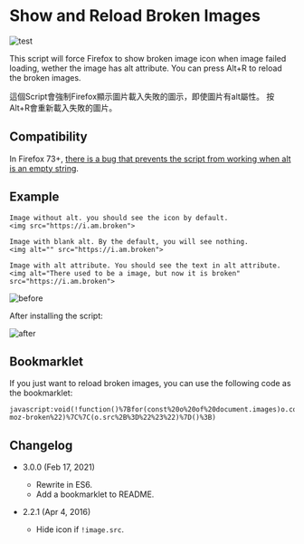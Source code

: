 Show and Reload Broken Images
=============================

![test](https://github.com/eight04/show-and-reload-broken-images/workflows/test/badge.svg)

This script will force Firefox to show broken image icon when image failed loading, wether the image has alt attribute.
You can press Alt+R to reload the broken images.

這個Script會強制Firefox顯示圖片載入失敗的圖示，即使圖片有alt屬性。
按Alt+R會重新載入失敗的圖片。

Compatibility
-------------

In Firefox 73+, [there is a bug that prevents the script from working when alt is an empty string](https://bugzilla.mozilla.org/show_bug.cgi?id=1616537).

Example
-------
```
Image without alt. you should see the icon by default.
<img src="https://i.am.broken">

Image with blank alt. By the default, you will see nothing.
<img alt="" src="https://i.am.broken">

Image with alt attribute. You should see the text in alt attribute.
<img alt="There used to be a image, but now it is broken" src="https://i.am.broken">
```
![before](https://i.imgur.com/TlUcgQH.png)

After installing the script:

![after](https://i.imgur.com/EwrhEpi.png)

Bookmarklet
-----------

If you just want to reload broken images, you can use the following code as the bookmarklet:
<!--$inline.start("cmd:rollup -c --environment BUILD:bookmarklet --file ''|eval:`javascript:void(${encodeURIComponent($0.slice(0\\, -1))})`|markdown:codeblock")-->
```
javascript:void(!function()%7Bfor(const%20o%20of%20document.images)o.complete%26%26!o.matches(%22%5Bsrc%5D%3A-moz-broken%22)%7C%7C(o.src%2B%3D%22%23%22)%7D()%3B)
```
<!--$inline.end-->

Changelog
---------

* 3.0.0 (Feb 17, 2021)

  - Rewrite in ES6.
  - Add a bookmarklet to README.

* 2.2.1 (Apr 4, 2016)

	- Hide icon if `!image.src`.

